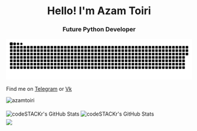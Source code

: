 <h1 align="center">Hello! I'm Azam Toiri</h1>
<h3 align="center">Future Python Developer</h3>

<p align="center">
    <img width="600" src="assets/github-snake.svg" alt="snake"/>
</p>

Find me on [Telegram](https://t.me/spike_xs) or [Vk](https://vk.com/azamtoiri)

<p>
    <img src="https://komarev.com/ghpvc/?username=azamtoiri&label=Profile%20views&color=9834eb&style=flat" alt="azamtoiri" />
</p>

<p>
    <img align="middle"  alt="codeSTACKr's GitHub Stats" src="https://github-readme-stats.vercel.app/api?username=azamtoiri&show_icons=true&theme=tokyonight" />
    <img align="middle" alt="codeSTACKr's GitHub Stats" src="https://github-readme-stats.vercel.app/api/top-langs/?username=azamtoiri&layout=compact&theme=tokyonight" />  
    <br>
    <img align="middle" src="https://metrics.lecoq.io/azamtoiri" />
</p>